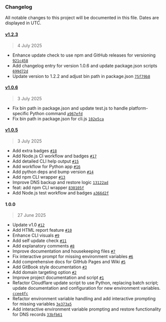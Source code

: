 ### Changelog

All notable changes to this project will be documented in this file. Dates are displayed in UTC.

#### [v1.2.3](https://github.com/SkyLostTR/Cloudflare-Update-IP/compare/v1.0.6...v1.2.3)

> 4 July 2025

- Enhance update check to use npm and GitHub releases for versioning [`921c458`](https://github.com/SkyLostTR/Cloudflare-Update-IP/commit/921c4581965c67d6f5212ecf0d48ca935151412d)
- Add changelog entry for version 1.0.6 and update package.json scripts [`699d72d`](https://github.com/SkyLostTR/Cloudflare-Update-IP/commit/699d72d79de34104315857a885192b2d034c705c)
- Update version to 1.2.2 and adjust bin path in package.json [`75f79b8`](https://github.com/SkyLostTR/Cloudflare-Update-IP/commit/75f79b85c6b335d16ee4b1a0843ccf57d42a74c3)

#### [v1.0.6](https://github.com/SkyLostTR/Cloudflare-Update-IP/compare/v1.0.5...v1.0.6)

> 3 July 2025

- Fix bin path in package.json and update test.js to handle platform-specific Python command [`a967efd`](https://github.com/SkyLostTR/Cloudflare-Update-IP/commit/a967efdb6ea70e2d16a457e0beab2c2135e4bb88)
- Fix bin path in package.json for cli.js [`102e5ca`](https://github.com/SkyLostTR/Cloudflare-Update-IP/commit/102e5cadc68590cff40add3f846bbeac2a85b462)

#### [v1.0.5](https://github.com/SkyLostTR/Cloudflare-Update-IP/compare/1.0.0...v1.0.5)

> 3 July 2025

- Add extra badges [`#18`](https://github.com/SkyLostTR/Cloudflare-Update-IP/pull/18)
- Add Node.js CI workflow and badges [`#17`](https://github.com/SkyLostTR/Cloudflare-Update-IP/pull/17)
- Add detailed CLI help output [`#15`](https://github.com/SkyLostTR/Cloudflare-Update-IP/pull/15)
- Add workflow for Python app [`#16`](https://github.com/SkyLostTR/Cloudflare-Update-IP/pull/16)
- Add python deps and bump version [`#14`](https://github.com/SkyLostTR/Cloudflare-Update-IP/pull/14)
- Add npm CLI wrapper [`#13`](https://github.com/SkyLostTR/Cloudflare-Update-IP/pull/13)
- Improve DNS backup and restore logic [`13122ad`](https://github.com/SkyLostTR/Cloudflare-Update-IP/commit/13122ad069754bdf17c817bd0c3ad498b5b26e2e)
- feat: add npm CLI wrapper [`830105f`](https://github.com/SkyLostTR/Cloudflare-Update-IP/commit/830105f8f791ca6662b75016854876ca1db60786)
- Add Node.js test workflow and badges [`a366d2f`](https://github.com/SkyLostTR/Cloudflare-Update-IP/commit/a366d2f14c4268b4feeb46f798a53152213042fb)

#### 1.0.0

> 27 June 2025

- Update v1.0 [`#12`](https://github.com/SkyLostTR/Cloudflare-Update-IP/pull/12)
- Add HTML report feature [`#10`](https://github.com/SkyLostTR/Cloudflare-Update-IP/pull/10)
- Enhance CLI visuals [`#9`](https://github.com/SkyLostTR/Cloudflare-Update-IP/pull/9)
- Add self update check [`#11`](https://github.com/SkyLostTR/Cloudflare-Update-IP/pull/11)
- Add explanatory comments [`#8`](https://github.com/SkyLostTR/Cloudflare-Update-IP/pull/8)
- Improve documentation and housekeeping files [`#7`](https://github.com/SkyLostTR/Cloudflare-Update-IP/pull/7)
- Fix interactive prompt for missing environment variables [`#6`](https://github.com/SkyLostTR/Cloudflare-Update-IP/pull/6)
- Add comprehensive docs for GitHub Pages and Wiki [`#5`](https://github.com/SkyLostTR/Cloudflare-Update-IP/pull/5)
- Add GitBook style documentation [`#3`](https://github.com/SkyLostTR/Cloudflare-Update-IP/pull/3)
- Add domain targeting option [`#2`](https://github.com/SkyLostTR/Cloudflare-Update-IP/pull/2)
- Improve project documentation and script [`#1`](https://github.com/SkyLostTR/Cloudflare-Update-IP/pull/1)
- Refactor Cloudflare update script to use Python, replacing batch script; update documentation and configuration for new environment variables. [`ccee4fc`](https://github.com/SkyLostTR/Cloudflare-Update-IP/commit/ccee4fc6a5def791e3df70701ccb86a120c2c27e)
- Refactor environment variable handling and add interactive prompting for missing variables [`3e373a5`](https://github.com/SkyLostTR/Cloudflare-Update-IP/commit/3e373a54cb38272863f2f9eb11c59da9d42f06cf)
- Add interactive environment variable prompting and restore functionality for DNS records [`33bfb61`](https://github.com/SkyLostTR/Cloudflare-Update-IP/commit/33bfb61ff5301aacd7d2ae7a93df8448ea88367b)
